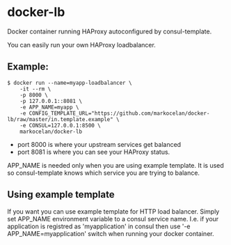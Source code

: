 docker-lb
=========

Docker container running HAProxy autoconfigured by consul-template.

You can easily run your own HAProxy loadbalancer. 

Example: 
--------

```shell
$ docker run --name=myapp-loadbalancer \
	-it --rm \
	-p 8000 \
	-p 127.0.0.1::8081 \
	-e APP_NAME=myapp \
	-e CONFIG_TEMPLATE_URL="https://github.com/markocelan/docker-lb/raw/master/in.template.example" \
	-e CONSUL=127.0.0.1:8500 \
	markocelan/docker-lb
```
  - port 8000 is where your upstream services get balanced
  - port 8081 is where you can see your HAProxy status.


APP_NAME is needed only when you are using example template. It is used so consul-template knows which service you are trying to balance.


Using example template
-------

If you want you can use example template for HTTP load balancer. Simply set APP_NAME environment variable to a consul service name.
I.e. if your application is registred as 'myapplication' in consul then use '-e APP_NAME=myapplication' switch when running your docker container.
